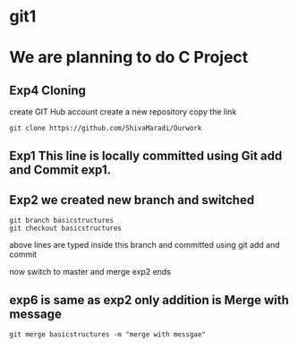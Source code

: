 # git1
# We are planning to do C Project
## Exp4 Cloning 
create GIT Hub account 
create a new repository
copy the link
```
git clone https://github.com/ShivaMaradi/Ourwork

```
## Exp1 This line is locally committed using Git add and Commit exp1.
## Exp2 we created new branch and switched 
```
git branch basicstructures
git checkout basicstructures
```
above lines are typed inside this branch and committed using git add and commit

now switch to master and merge exp2 ends  
## exp6 is same as exp2 only addition is Merge with message
```
git merge basicstructures -m "merge with messgae"
```
